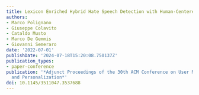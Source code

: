 ```yaml
---
title: Lexicon Enriched Hybrid Hate Speech Detection with Human-Centered Explanations
authors:
- Marco Polignano
- Giuseppe Colavito
- Cataldo Musto
- Marco De Gemmis
- Giovanni Semeraro
date: '2022-07-01'
publishDate: '2024-07-18T15:20:08.750137Z'
publication_types:
- paper-conference
publication: '*Adjunct Proceedings of the 30th ACM Conference on User Modeling, Adaptation
  and Personalization*'
doi: 10.1145/3511047.3537688
---
```

